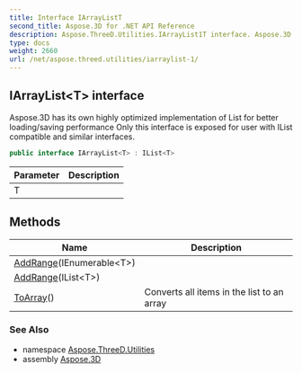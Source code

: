 ```yaml
---
title: Interface IArrayListT
second_title: Aspose.3D for .NET API Reference
description: Aspose.ThreeD.Utilities.IArrayList1T interface. Aspose.3D has its own highly optimized implementation of List for better loading/saving performance Only this interface is exposed for user with IList compatible and similar interfaces
type: docs
weight: 2660
url: /net/aspose.threed.utilities/iarraylist-1/
---
```

## IArrayList&lt;T&gt; interface

Aspose.3D has its own highly optimized implementation of List for better loading/saving performance Only this interface is exposed for user with IList compatible and similar interfaces.

```csharp
public interface IArrayList<T> : IList<T>
```

| Parameter | Description |
| --- | --- |
| T |  |

## Methods

| Name | Description |
| --- | --- |
| [AddRange](../../aspose.threed.utilities/iarraylist-1/addrange/#addrange)(IEnumerable&lt;T&gt;) |  |
| [AddRange](../../aspose.threed.utilities/iarraylist-1/addrange/#addrange_1)(IList&lt;T&gt;) |  |
| [ToArray](../../aspose.threed.utilities/iarraylist-1/toarray/)() | Converts all items in the list to an array |

### See Also

* namespace [Aspose.ThreeD.Utilities](../../aspose.threed.utilities/)
* assembly [Aspose.3D](../../)


